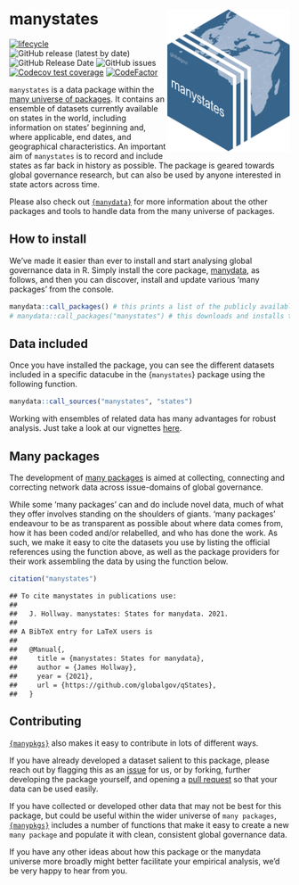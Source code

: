 
# manystates <img src="man/figures/manystates_hexlogo.png" alt="The manystates logo" align="right" width="220"/>

<!-- badges: start -->

[![lifecycle](https://img.shields.io/badge/lifecycle-experimental-orange.svg)](https://www.tidyverse.org/lifecycle/#experimental)
![GitHub release (latest by
date)](https://img.shields.io/github/v/release/globalgov/manystates)
![GitHub Release
Date](https://img.shields.io/github/release-date/globalgov/manystates)
![GitHub
issues](https://img.shields.io/github/issues-raw/globalgov/manystates)
[![Codecov test
coverage](https://codecov.io/gh/globalgov/manystates/branch/main/graph/badge.svg)](https://app.codecov.io/gh/globalgov/manystates?branch=main)
[![CodeFactor](https://www.codefactor.io/repository/github/globalgov/manystates/badge)](https://www.codefactor.io/repository/github/globalgov/manystates)
<!-- badges: end -->

`manystates` is a data package within the [many universe of
packages](https://github.com/globalgov). It contains an ensemble of
datasets currently available on states in the world, including
information on states’ beginning and, where applicable, end dates, and
geographical characteristics. An important aim of `manystates` is to
record and include states as far back in history as possible. The
package is geared towards global governance research, but can also be
used by anyone interested in state actors across time.

Please also check out
[`{manydata}`](https://github.com/globalgov/manydata) for more
information about the other packages and tools to handle data from the
many universe of packages.

## How to install

We’ve made it easier than ever to install and start analysing global
governance data in R. Simply install the core package,
[manydata](https://github.com/globalgov/manydata), as follows, and then
you can discover, install and update various ‘many packages’ from the
console.

``` r
manydata::call_packages() # this prints a list of the publicly available data packages currently available
# manydata::call_packages("manystates") # this downloads and installs the named package
```

## Data included

Once you have installed the package, you can see the different datasets
included in a specific datacube in the {`manystates`} package using the
following function.

``` r
manydata::call_sources("manystates", "states")
```

Working with ensembles of related data has many advantages for robust
analysis. Just take a look at our vignettes
[here](https://globalgov.github.io/manydata/articles/user.html).

## Many packages

The development of [many
packages](https://github.com/globalgov/manydata) is aimed at collecting,
connecting and correcting network data across issue-domains of global
governance.

While some ‘many packages’ can and do include novel data, much of what
they offer involves standing on the shoulders of giants. ‘many packages’
endeavour to be as transparent as possible about where data comes from,
how it has been coded and/or relabelled, and who has done the work. As
such, we make it easy to cite the datasets you use by listing the
official references using the function above, as well as the package
providers for their work assembling the data by using the function
below.

``` r
citation("manystates")
```

    ## To cite manystates in publications use:
    ## 
    ##   J. Hollway. manystates: States for manydata. 2021.
    ## 
    ## A BibTeX entry for LaTeX users is
    ## 
    ##   @Manual{,
    ##     title = {manystates: States for manydata},
    ##     author = {James Hollway},
    ##     year = {2021},
    ##     url = {https://github.com/globalgov/qStates},
    ##   }

## Contributing

[`{manypkgs}`](https://github.com/globalgov/manypkgs) also makes it easy
to contribute in lots of different ways.

If you have already developed a dataset salient to this package, please
reach out by flagging this as an
[issue](https://github.com/globalgov/manystates/issues) for us, or by
forking, further developing the package yourself, and opening a [pull
request](https://github.com/globalgov/manystates/pulls) so that your
data can be used easily.

If you have collected or developed other data that may not be best for
this package, but could be useful within the wider universe of
`many packages`, [`{manypkgs}`](https://github.com/globalgov/manypkgs)
includes a number of functions that make it easy to create a new
`many package` and populate it with clean, consistent global governance
data.

If you have any other ideas about how this package or the manydata
universe more broadly might better facilitate your empirical analysis,
we’d be very happy to hear from you.
